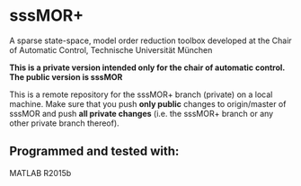 # sssMOR+
A sparse state-space, model order reduction toolbox developed at the Chair of 
Automatic Control, Technische Universität München

**This is a private version intended only for the chair of automatic control.**
**The public version is sssMOR**

This is a remote repository for the sssMOR+ branch (private) on a local machine. 
Make sure that you push **only public** changes to origin/master of sssMOR and
push **all private changes** (i.e. the sssMOR+ branch or any other private branch 
thereof).

## Programmed and tested with:
MATLAB R2015b